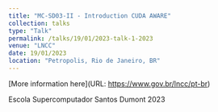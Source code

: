 ```yaml
---
title: "MC-SD03-II - Introduction CUDA AWARE"
collection: talks
type: "Talk"
permalink: /talks/19/01/2023-talk-1-2023
venue: "LNCC"
date: 19/01/2023
location: "Petropolis, Rio de Janeiro, BR"
---
```


[More information here](URL: https://www.gov.br/lncc/pt-br)

Escola Supercomputador Santos Dumont 2023
